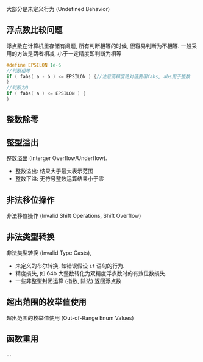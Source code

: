大部分是未定义行为 (Undefined Behavior)

## 浮点数比较问题

浮点数在计算机里存储有问题, 所有判断相等的时候, 很容易判断为不相等. 一般采用的方法是两者相减, 小于一定精度即判断为相等

```c
#define EPSILON 1e-6
//判断相等
if ( fabs( a - b ) <= EPSILON ) {//注意高精度绝对值要用fabs, abs用于整数
}
//判断为0
if ( fabs( a ) <= EPSILON ) {
}
```

## 整数除零

## 整型溢出

整数溢出 (Interger Overflow/Underflow). 
- 整数溢出: 结果大于最大表示范围
- 整数下溢: 无符号整数运算结果小于零

## 非法移位操作

非法移位操作 (Invalid Shift Operations, Shift Overflow)

## 非法类型转换

非法类型转换 (Invalid Type Casts), 
- 未定义的布尔转换, 如错误假设 `if` 语句的行为.
- 精度损失, 如 64b 大整数转化为双精度浮点数时的有效位数损失.
- 一些非整型封闭运算 (指数, 除法) 返回浮点数

## 超出范围的枚举值使用

超出范围的枚举值使用 (Out-of-Range Enum Values)

## 函数重用

...